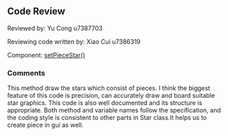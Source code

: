 ## Code Review

Reviewed by: Yu Cong u7387703

Reviewing code written by: Xiao Cui u7386319

Component: [setPieceStar()](https://gitlab.cecs.anu.edu.au/u7386319/comp1110-ass2-thu16e/-/blob/master/src/comp1110/ass2/gui/Star.java#L20-48)

### Comments 

This method draw the stars which consist of pieces. I think the biggest feature of this code is precision, can accurately draw and board suitable 
star graphics. This code is also well documented and its structure is appropriate. Both method and variable names follow the specification, and the coding style is consistent to other parts in Star class.It helps us to create piece in gui as well.



